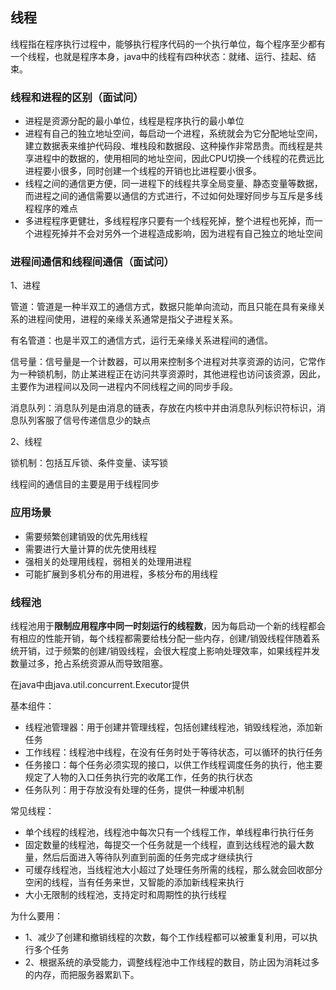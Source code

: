 ## 线程

线程指在程序执行过程中，能够执行程序代码的一个执行单位，每个程序至少都有一个线程，也就是程序本身，java中的线程有四种状态：就绪、运行、挂起、结束。

### 线程和进程的区别（面试问）

- 进程是资源分配的最小单位，线程是程序执行的最小单位
- 进程有自己的独立地址空间，每启动一个进程，系统就会为它分配地址空间，建立数据表来维护代码段、堆栈段和数据段、这种操作非常昂贵。而线程是共享进程中的数据的，使用相同的地址空间，因此CPU切换一个线程的花费远比进程要小很多，同时创建一个线程的开销也比进程要小很多。
- 线程之间的通信更方便，同一进程下的线程共享全局变量、静态变量等数据，而进程之间的通信需要以通信的方式进行，不过如何处理好同步与互斥是多线程程序的难点
- 多进程程序更健壮，多线程程序只要有一个线程死掉，整个进程也死掉，而一个进程死掉并不会对另外一个进程造成影响，因为进程有自己独立的地址空间

### 进程间通信和线程间通信（面试问）

1、进程

管道：管道是一种半双工的通信方式，数据只能单向流动，而且只能在具有亲缘关系的进程间使用，进程的亲缘关系通常是指父子进程关系。

有名管道：也是半双工的通信方式，运行无亲缘关系进程间的通信。

信号量：信号量是一个计数器，可以用来控制多个进程对共享资源的访问，它常作为一种锁机制，防止某进程正在访问共享资源时，其他进程也访问该资源，因此，主要作为进程间以及同一进程内不同线程之间的同步手段。

消息队列：消息队列是由消息的链表，存放在内核中并由消息队列标识符标识，消息队列客服了信号传递信息少的缺点

2、线程

锁机制：包括互斥锁、条件变量、读写锁

线程间的通信目的主要是用于线程同步

### 应用场景

- 需要频繁创建销毁的优先用线程
- 需要进行大量计算的优先使用线程
- 强相关的处理用线程，弱相关的处理用进程
- 可能扩展到多机分布的用进程，多核分布的用线程

### 线程池

线程池用于**限制应用程序中同一时刻运行的线程数**，因为每启动一个新的线程都会有相应的性能开销，每个线程都需要给栈分配一些内存，创建/销毁线程伴随着系统开销，过于频繁的创建/销毁线程，会很大程度上影响处理效率，如果线程并发数量过多，抢占系统资源从而导致阻塞。

在java中由java.util.concurrent.Executor提供

基本组件：

- 线程池管理器：用于创建并管理线程，包括创建线程池，销毁线程池，添加新任务
- 工作线程：线程池中线程，在没有任务时处于等待状态，可以循环的执行任务
- 任务接口：每个任务必须实现的接口，以供工作线程调度任务的执行，他主要规定了人物的入口任务执行完的收尾工作，任务的执行状态
- 任务队列：用于存放没有处理的任务，提供一种缓冲机制

常见线程：

- 单个线程的线程池，线程池中每次只有一个线程工作，单线程串行执行任务
- 固定数量的线程池，每提交一个任务就是一个线程，直到达线程池的最大数量，然后后面进入等待队列直到前面的任务完成才继续执行
- 可缓存线程池，当线程池大小超过了处理任务所需的线程，那么就会回收部分空闲的线程，当有任务来世，又智能的添加新线程来执行
- 大小无限制的线程池，支持定时和周期性的执行线程

为什么要用：

- 1、减少了创建和撤销线程的次数，每个工作线程都可以被重复利用，可以执行多个任务
- 2、根据系统的承受能力，调整线程池中工作线程的数目，防止因为消耗过多的内存，而把服务器累趴下。













